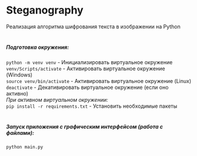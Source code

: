 # Steganography

Реализация алгоритма шифрования текста в изображении на Python

#
##### Подготовка окружения:
`python -m venv venv` - Инициализировать виртуальное окружение\
`venv/Scripts/activate` - Активировать виртуальное окружение (Windows)\
`source venv/bin/activate` - Активировать виртуальное окружение (Linux)\
`deactivate` - Декативировать виртуальное окружение (если оно активно)\
*При активном виртуальном окружении:*\
`pip install -r requirements.txt` - Установить необходимые пакеты
#
##### Запуск приложения с графическим интерфейсом (работа с файлами):
`python main.py`